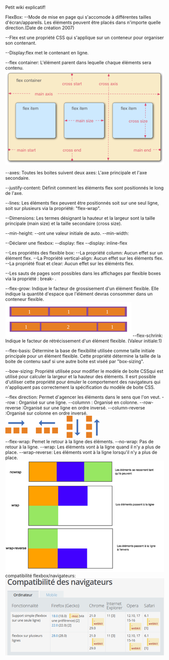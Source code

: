 Petit wiki explicatif!

FlexBox:
--Mode de mise en page qui s'accomode à différentes tailles d'écran/appareils. Les éléments peuvent être placés dans n'importe quelle direction.(Date de création 2007)

--Flex est une propriété CSS qui s'applique sur un conteneur pour organiser son contenant.

--Display:flex met le contenant en ligne.

--flex container: L'élément parent dans lequelle chaque éléments sera contenu.  
![exo4](flex.png "image")

--axes: Toutes les boites suivent deux axes: L'axe principale et l'axe secondaire.

--justify-content: Définit comment les éléments flex sont positionnés le long de l'axe.

--lines: Les éléments flex peuvent être positionnés soit sur une seul ligne, soit sur plusieurs via la propriété: "flex-wrap".


--Dimensions: Les termes désignant la hauteur et la largeur sont la taille principale (main size) et la taille secondaire (cross size).

--min-height:
              --ont une valeur initiale de auto.
--min-width:

--Déclarer une flexbox: --display: flex
                        --display: inline-flex

--Les propriétés des flexible box: --La propriété column: Aucun effet sur un élément flex.
                                   --La Propriété vertical-align: Aucun effet sur les éléments flex.
                                   --La propriété float et clear: Aucun effet sur les éléménts flex.

--Les sauts de pages sont possibles dans les affichages par flexible boxes via la propriété : break- .

--flex-grow: Indique le facteur de grossisement d'un élément flexible. Elle indique la quantité d'espace que l'élément devras consommer dans un conteneur flexible.
![exo4](grow.png "image")
--flex-schrink: Indique le facteur de rétrécissement d'un élément flexible. (Valeur initiale:1)


--flex-basis: Détermine la base de flexibilité utilisée comme taille initiale principale pour un élément flexible. Cette propriété détermine la taille de la boite de contenu sauf si une autre boite est viséé par "box-sizing".

--bow-sizing: Propriété utilisée pour modifier le modèle de boite CSSqui est utilisé pour calculer la largeur et la hauteur des éléments. Il esrt possible d'utiliser cette propriété pour émuler le comportement des navigateurs qui n'appliquent pas correctement la spécification du modèle de boite CSS.

--flex direction: Permet d'agencer les éléments dans le sens que l'on veut.
                  --row : Organisé sur une ligne.
                  --columnn : Organisé en colonne.
                  --row-reverse :Organisé sur une ligne en ordre inversé.
                  --column-reverse :Organisé sur colonne en ordre inversé.
![exo4](dir.png "image")  
--flex-wrap: Pemet le retour à la ligne des éléments.
                  --no-wrap: Pas de retour à la ligne.
                  --wrap: Les éléments vont à la ligne quand il n'y a plus de place.
                  --wrap-reverse: Les éléments vont à la ligne lorsqu'il n'y a plus de place.
![exo4](flex_wrap.png "image")
compatibilité flexbox/navigateurs:  
![exo4](compat.png "image")
